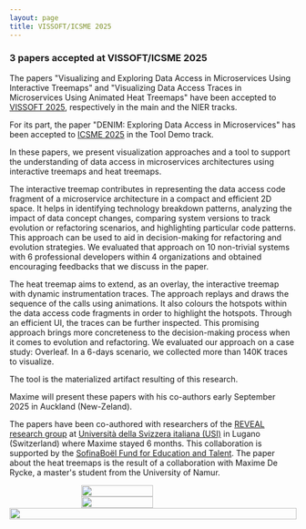 ```yaml
---
layout: page
title: VISSOFT/ICSME 2025
---
```


<h3>3 papers accepted at VISSOFT/ICSME 2025</h3>

The papers "Visualizing and Exploring Data Access in Microservices Using Interactive Treemaps" and
"Visualizing Data Access Traces in Microservices Using Animated Heat Treemaps" have been accepted to 
<a href="https://vissoft.io/2025/" target="_blank">VISSOFT 2025</a>, respectively in the main and the NIER tracks.

For its part, the paper "DENIM: Exploring Data Access in Microservices" has been accepted to
<a href="https://conf.researchr.org/home/icsme-2025" target="_blank">ICSME 2025</a> in the Tool Demo track.

In these papers, we present visualization approaches and a tool to support the understanding of data access in 
microservices architectures using interactive treemaps and heat treemaps.

The interactive treemap contributes in representing the data access code fragment of a microservice architecture in a 
compact and efficient 2D space. It helps in identifying technology breakdown patterns, analyzing the impact of data 
concept changes, comparing system versions to track evolution or refactoring scenarios, and highlighting particular 
code patterns. This approach can be used to aid in decision-making for refactoring and evolution 
strategies. We evaluated that approach on 10 non-trivial systems with 6 professional developers within 4 organizations 
and obtained encouraging feedbacks that we discuss in the paper.

The heat treemap aims to extend, as an overlay, the interactive treemap with dynamic instrumentation traces. The 
approach replays and draws the sequence of the calls using animations. It also colours the hotspots within the data 
access code fragments in order to highlight the hotspots. Through an efficient UI, the traces can be further inspected.
This promising approach brings more concreteness to the decision-making process when it comes to evolution and 
refactoring. We evaluated our approach on a case study: Overleaf. In a 6-days scenario, we collected more 
than 140K traces to visualize.

The tool is the materialized artifact resulting of this research.

Maxime will present these papers with his co-authors early September 2025 in Auckland (New-Zeland).

The papers have been co-authored with researchers of the <a href="https://reveal.si.usi.ch/" target="_blank">REVEAL 
research group</a> at <a href="https://www.usi.ch/en" href="_blank">Università della Svizzera italiana (USI)</a> in 
Lugano (Switzerland) where Maxime stayed 6 months. This collaboration is supported by the <a 
href="https://www.sofinaboel.be/" target="_blank">SofinaBoël Fund for Education and Talent</a>. The paper about the 
heat treemaps is the result of a collaboration with Maxime De Rycke, a master's student from the University of Namur.

<div style="display: flex; justify-content: space-around;">
    <img src="{{ site.baseurl }}/images/VISSOFTICSME-1.png" width="50%"/>
</div>
<div style="display: flex; justify-content: space-around;">
    <img src="{{ site.baseurl }}/images/VISSOFTICSME-2.png" width="50%"/>
</div>
<div style="display: flex; justify-content: space-around;">
    <img src="{{ site.baseurl }}/images/VISSOFTICSME-3.png" width="100%"/>
</div>